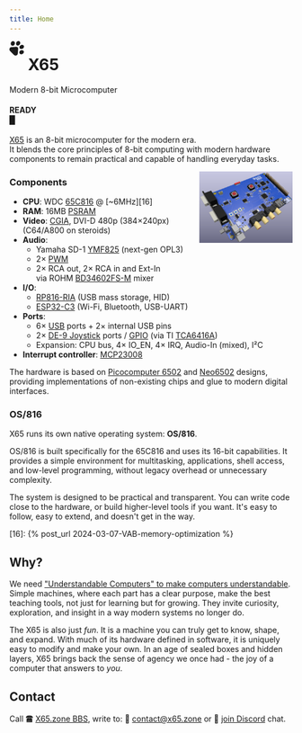 ```yaml
---
title: Home
---
```

<svg style="width:1.85em;height:1.85em;float:left;margin-right:0.5em;fill:currentColor;" xmlns="http://www.w3.org/2000/svg" viewBox="0 0 235.819 235.773"><path d="M165.492 7.048c-16.248-14.57-43.279-4.818-52.19 13.454-10.116 16.001-8.32 42.216 10.532 50.876 18.315 7.35 37.94-6.207 46.686-21.96 7.339-13.25 6.75-31.817-5.028-42.37zm63.18 63.182c-14.394-15.734-41.212-11.141-54.123 4.247-12.08 10.946-17.712 32.592-4.87 45.065 17.472 16.707 47.899 8.356 60.208-10.625 7.766-11.31 8.454-28.25-1.214-38.687zM78.632 9.697C65.85-3.33 43.11.611 32.455 14.396 18.338 29.38 15.772 57.608 33.979 70.513c18.135 12.263 44.25.342 51.317-19.246 6.037-13.572 4.487-31.057-6.665-41.57zM226.003 157.1c-15.94-16.742-45.544-11.324-58.43 6.574-11.693 13.675-9.592 37.506 6.81 46.538 24.87 14.507 62.184-7.355 59.65-36.656-.793-6.158-3.773-11.951-8.03-16.456zm-95.201-56.465c-11.414-10.383-27.86-5.163-41.615-4.8-22.06 1.831-44.279 2.535-66.208 5.455-24.352 8.062-30.333 43.244-13.19 61.003 20.7 21.686 42.273 42.596 63.476 63.808 17.917 16.934 53.211 11.1 61.193-13.333 3.173-22.793 3.571-45.954 5.725-68.89-.273-11.979 4.865-25.47-3.01-36.019-1.738-2.742-4.231-4.825-6.371-7.224z" /></svg>

# X65

Modern 8-bit Microcomputer

#### READY<br><blink>&#x2588;</blink>

[X65](https://github.com/X65) is an 8-bit microcomputer for the modern era.<br>
It blends the core principles of 8-bit computing with modern hardware components to remain practical and capable of handling everyday tasks.

<a href="/timeline.html"><img src="/media/2025-04-06_board-vis.png" style="float: right;width:33%;"></a>

### Components

- **CPU**: WDC [65C816][1] @ [~6MHz][16]
- **RAM**: 16MB [PSRAM][10]
- **Video**: [CGIA][2], DVI-D 480p (384×240px)<br>
  (C64/A800 on steroids)
- **Audio**:
  - Yamaha SD-1 [YMF825][3] (next-gen OPL3)
  - 2× [PWM][12]
  - 2× RCA out, 2× RCA in and Ext-In<br>via ROHM [BD34602FS-M][13] mixer
- **I/O**:
  - [RP816-RIA][4] (USB mass storage, HID)
  - [ESP32-C3][5] (Wi-Fi, Bluetooth, USB-UART)
- **Ports**:
  - 6× [USB][6] ports + 2× internal USB pins
  - 2× [DE-9 Joystick][7] ports / [GPIO][11] (via TI [TCA6416A][14])
  - Expansion: CPU bus, 4× IO_EN, 4× IRQ, Audio-In (mixed), I²C
- **Interrupt controller**: [MCP23008][15]

The hardware is based on [Picocomputer 6502][8] and [Neo6502][9] designs,
providing implementations of non-existing chips and glue to modern digital interfaces.

### OS/816

X65 runs its own native operating system: **OS/816**.

OS/816 is built specifically for the 65C816 and uses its 16-bit capabilities. It provides a simple environment for multitasking, applications, shell access, and low-level programming, without legacy overhead or unnecessary complexity.

The system is designed to be practical and transparent. You can write code close to the hardware, or build higher-level tools if you want. It's easy to follow, easy to extend, and doesn't get in the way.

[1]: https://en.wikipedia.org/wiki/WDC_65C816
[2]: https://github.com/X65/X65/wiki/CGIA
[3]: https://www.youtube.com/watch?v=BEgAx0jngKQ
[4]: https://picocomputer.github.io/ria.html
[5]: https://en.wikipedia.org/wiki/ESP32#ESP32-C3
[6]: https://en.wikipedia.org/wiki/USB
[7]: http://wiki.icomp.de/wiki/DE-9_Joystick
[8]: https://picocomputer.github.io
[9]: https://neo6502.com
[10]: https://www.apmemory.com/products/psram-iot-ram/
[11]: https://en.wikipedia.org/wiki/General-purpose_input/output
[12]: https://en.wikipedia.org/wiki/Pulse-width_modulation
[13]: https://www.rohm.com/products/audio-video/audio-processors/analog/bd34602fs-m-product
[14]: https://www.ti.com/product/TCA6416A
[15]: https://www.microchip.com/en-us/product/mcp23008
[16]: {% post_url 2024-03-07-VAB-memory-optimization %}

## Why?

We need ["Understandable Computers" to make computers understandable][17].<br>
Simple machines, where each part has a clear purpose, make the best teaching tools, not just for learning but for growing. They invite curiosity, exploration, and insight in a way modern systems no longer do.

The X65 is also just *fun*. It is a machine you can truly get to know, shape, and expand. With much of its hardware defined in software, it is uniquely easy to modify and make your own. In an age of sealed boxes and hidden layers, X65 brings back the sense of agency we once had - the joy of a computer that answers to *you*.

[17]: https://www.youtube.com/watch?v=2H2mh8wLXco

## Contact

Call 🖀 [X65.zone BBS](https://bbs.x65.zone/),
write to: 📨 [contact@x65.zone](mailto:contact@x65.zone?subject=X65)
or 💬 [join Discord](https://discord.gg/TuTe3kymgy) chat.

